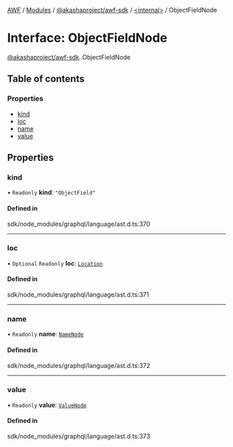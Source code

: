 [AWF](../README.md) / [Modules](../modules.md) / [@akashaproject/awf-sdk](../modules/akashaproject_awf_sdk.md) / [<internal\>](../modules/akashaproject_awf_sdk._internal_.md) / ObjectFieldNode

# Interface: ObjectFieldNode

[@akashaproject/awf-sdk](../modules/akashaproject_awf_sdk.md).[<internal>](../modules/akashaproject_awf_sdk._internal_.md).ObjectFieldNode

## Table of contents

### Properties

- [kind](akashaproject_awf_sdk._internal_.ObjectFieldNode.md#kind)
- [loc](akashaproject_awf_sdk._internal_.ObjectFieldNode.md#loc)
- [name](akashaproject_awf_sdk._internal_.ObjectFieldNode.md#name)
- [value](akashaproject_awf_sdk._internal_.ObjectFieldNode.md#value)

## Properties

### kind

• `Readonly` **kind**: ``"ObjectField"``

#### Defined in

sdk/node_modules/graphql/language/ast.d.ts:370

___

### loc

• `Optional` `Readonly` **loc**: [`Location`](../classes/akashaproject_awf_sdk._internal_.Location.md)

#### Defined in

sdk/node_modules/graphql/language/ast.d.ts:371

___

### name

• `Readonly` **name**: [`NameNode`](akashaproject_awf_sdk._internal_.NameNode.md)

#### Defined in

sdk/node_modules/graphql/language/ast.d.ts:372

___

### value

• `Readonly` **value**: [`ValueNode`](../modules/akashaproject_awf_sdk._internal_.md#valuenode)

#### Defined in

sdk/node_modules/graphql/language/ast.d.ts:373
